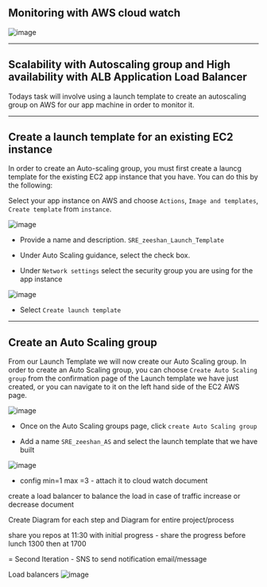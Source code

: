 ## Monitoring with AWS cloud watch

![image](https://user-images.githubusercontent.com/88186084/132836084-f2ec54f2-9827-4a97-8c73-a1ca1a299f77.png)

-------------------------------------------------------------------

## Scalability with Autoscaling group and High availability with ALB Application Load Balancer
Todays task will involve using a launch template to create an autoscaling group on AWS for our app machine in order to monitor it.

------------------------------------------------------------------

## Create a launch template for an existing EC2 instance
In order to create an Auto-scaling group, you must first create a launcg template for the existing EC2 app instance that you have. You can do this by the following:

Select your app instance on AWS and choose `Actions`, `Image and templates`, `Create template` from `instance`.

![image](https://user-images.githubusercontent.com/88186084/132847882-b5f1c6ec-50f9-44f6-a227-3e9c53ffba89.png)


- Provide a name and description. `SRE_zeeshan_Launch_Template`

- Under Auto Scaling guidance, select the check box.

- Under `Network settings` select the security group you are using for the app instance

![image](https://user-images.githubusercontent.com/88186084/132848978-ef1a8d5b-18c8-44b6-bd58-55d269207065.png)

- Select `Create launch template`

----------------------------------------------------------------------------

## Create an Auto Scaling group
From our Launch Template we will now create our Auto Scaling group. In order to create an Auto Scaling group, you can choose `Create Auto Scaling group` from the confirmation page of the Launch template we have just created, or you can navigate to it on the left hand side of the EC2 AWS page.

![image](https://user-images.githubusercontent.com/88186084/132849708-65ba9688-a32f-416f-a7de-558576c6bb9c.png)

- Once on the Auto Scaling groups page, click `create Auto Scaling group`

- Add a name `SRE_zeeshan_AS` and select the launch template that we have built

![image](https://user-images.githubusercontent.com/88186084/132850054-106536e5-68e9-4607-8060-27574f337d12.png)



 - config min=1 max =3 - attach it to cloud watch
document


create a load balancer to balance the load in case of traffic increase or decrease
document 



Create Diagram for each step and Diagram for entire project/process

share you repos at 11:30 with initial progress - share the progress before lunch 1300 then at 1700

= Second Iteration - SNS to send notification email/message 











Load balancers
![image](https://user-images.githubusercontent.com/88186084/132836129-76b156d9-9524-4cc9-9f2c-1df28e615301.png)


